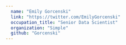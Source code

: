 ```yaml
---
  name: "Emily Gorcenski"
  link: "https://twitter.com/EmilyGorcenski"
  occupation_title: "Senior Data Scientist"
  organization: "Simple"
  github: "Gorcenski"
---
```

